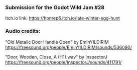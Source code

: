 ### Submission for the Godot Wild Jam #28

Itch.io link: https://hpnrep6.itch.io/late-winter-egg-hunt


### Audio credits:

"Old Metalic Door Handle Open" by EminYILDIRIM
https://freesound.org/people/EminYILDIRIM/sounds/536090/

"Door, Wooden, Close, A (H1).wav" by InspectorJ
https://freesound.org/people/InspectorJ/sounds/411791/
